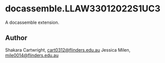 # docassemble.LLAW33012022S1UC3

A docassemble extension.

## Author

Shakara Cartwright, cart0312@flinders.edu.au
Jessica Milen, mile0014@flinders.edu.au